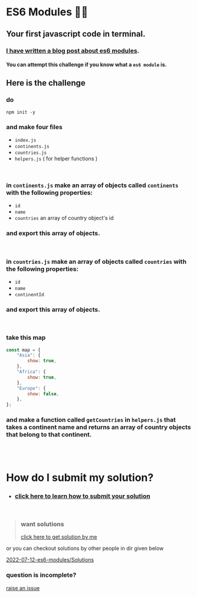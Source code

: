 # ES6 Modules 🎁🎁

## Your first javascript code in terminal.

### [I have written a blog post about es6 modules](https://ahmadrazakhan946.hashnode.dev/lets-explore-es6-modules).

#### You can attempt this challenge if you know what a `es6 module` is.

## Here is the challenge

### do
```shell
npm init -y
```

### and make four files
* `index.js`
* `continents.js`
* `countries.js`
* `helpers.js` ( for helper functions )

<br/>

### in `continents.js` make an array of objects called `continents` with the following properties:
* `id`
* `name`
* `countries` an array of country object's id
### and export this array of objects.
<br/>

### in `countries.js` make an array of objects called `countries` with the following properties:
* `id`
* `name`
* `continentId`
### and export this array of objects.

<br/>

### take this map
```js
const map = {
    "Asia": {
        show: true,
    },
    "Africa": {
        show: true,
    },
    "Europe": {
        show: false,
    },
};
```

### and make a function called `getCountries` in `helpers.js`  that takes a continent name and returns an array of country objects that belong to that continent.


<br/>
<br/>

# How do I submit my solution?

- ### [click here to learn how to submit your solution](https://github.com/razaahmad333/coding-challenges/blob/main/CONTRIBUTING.md)

<br>

> ### want solutions
>
> [click here to get solution by me](https://github.com/razaahmad333/coding-challenges/tree/main/2022-07-12-es6-modules/Solutions/Ahmad_Raza)

or you can checkout solutions by other people in dir given below

[2022-07-12-es6-modules/Solutions](https://github.com/razaahmad333/coding-challenges/tree/main/2022-07-12-es6-modules/Solutions)

### question is incomplete?
[raise an issue](https://github.com/razaahmad333/coding-challenges/issues/new)


